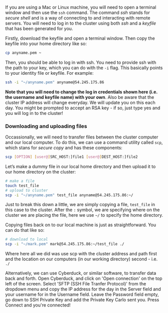 If you are using a Mac or Linux machine, you will need to open a terminal window and then use the `ssh` command. The command *ssh* stands for *secure shell* and is a way of connecting to and interacting with remote servers. You will need to log in to the cluster using both *ssh* and a *keyfile* that has been generated for you.

Firstly, download the keyfile and open a terminal window. Then copy the keyfile into your home directory like so:
```bash
cp anyname.pem ~
```
Then, you should be able to log in with ssh. You need to provide ssh with the path to your key, which you can do with the `-i` flag. This basically points to your identity file or keyfile. For example:
```bash
ssh -i "~/anyname.pem" anyname@54.245.175.86
```
**Note that you will need to change the log in credentials shown here (i.e. the username and keyfile name) with your own**. Also be aware that the cluster IP address will change everyday. We will update you on this each day. You might be prompted to accept an RSA key - if so, just type yes and you will log in to the cluster!

### Downloading and uploading files
Occassionally, we will need to transfer files between the cluster computer and our local computer. To do this, we can use a command utility called `scp`, which stans for *secure copy* and has these components: 
```bash
scp [OPTION] [user@]SRC_HOST:]file1 [user@]DEST_HOST:]file2
```

Let’s make a dummy file in our local home directory and then upload it to our home directory on the cluster:
```bash
# make a file
touch test_file
# upload to cluster
scp -i "~/anyname.pem" test_file anyname@54.245.175.86:~/
```
Just to break this down a little, we are simply copying a file, `test_file` in this case to the cluster. After the `:` symbol, we are specifying where on the cluster we are placing the file, here we use `~/` to specify the home directory.


Copying files back on to our local machine is just as straightforward. You can do that like so:
```bash
# download to local
scp -i "~/mark.pem" mark@54.245.175.86:~/test_file ./
```
Where here all we did was use scp with the cluster address and path first and the location on our computers (in our working directory) second - i.e. `./`

Alternatively, we can use Cyberduck, or similar software, to transfer data back and forth.
Open Cyberduck, and click on 'Open connection' on the top left of the screen. Select 'SFTP (SSH File Tranfer Protocol)' from the dropdown menu and copy the IP address for the day in the Server field and your username for in the Username field. Leave the Password field empty, go down to SSH Private Key and add the Private Key Carlo sent you. Press Connect and you're connected!
